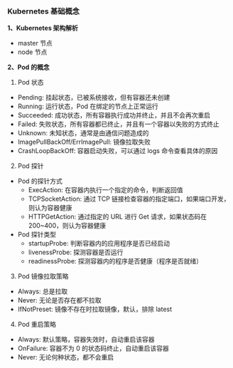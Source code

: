 ### Kubernetes 基础概念

**1、Kubernetes 架构解析**

- master 节点
- node 节点

**2、Pod 的概念**

1) Pod 状态
- Pending: 挂起状态，已被系统接收，但有容器还未创建
- Running: 运行状态，Pod 在绑定的节点上正常运行
- Succeeded: 成功状态，所有容器执行成功并终止，并且不会再次重启
- Failed: 失败状态，所有容器都已终止，并且有一个容器以失败的方式终止
- Unknown: 未知状态，通常是由通信问题造成的
- ImagePullBackOff/ErrImagePull: 镜像拉取失败
- CrashLoopBackOff: 容器启动失败，可以通过 logs 命令查看具体的原因

2) Pod 探针
- Pod 的探针方式
  - ExecAction: 在容器内执行一个指定的命令，判断返回值
  - TCPSocketAction: 通过 TCP 链接检查容器的指定端口，如果端口开发，则认为容器健康
  - HTTPGetAction: 通过指定的 URL 进行 Get 请求，如果状态码在 200~400，则认为容器健康
- Pod 探针类型
  - startupProbe: 判断容器内的应用程序是否已经启动
  - livenessProbe: 探测容器是否运行
  - readinessProbe: 探测容器内的程序是否健康（程序是否就绪）

3) Pod 镜像拉取策略
- Always: 总是拉取
- Never: 无论是否存在都不拉取
- IfNotPreset: 镜像不存在时拉取镜像，默认，排除 latest

4) Pod 重启策略
- Always: 默认策略，容器失效时，自动重启该容器
- OnFailure: 容器不为 0 的状态码终止，自动重启该容器
- Never: 无论何种状态，都不会重启


